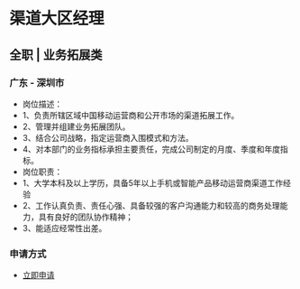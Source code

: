
# 渠道大区经理
## 全职  |  业务拓展类
### 广东 - 深圳市

- 岗位描述：
- 1、负责所辖区域中国移动运营商和公开市场的渠道拓展工作。
- 2、管理并组建业务拓展团队。
- 3、结合公司战略，指定运营商入围模式和方法。
- 4、对本部门的业务指标承担主要责任，完成公司制定的月度、季度和年度指标。
- 岗位职责：
- 1、大学本科及以上学历，具备5年以上手机或智能产品移动运营商渠道工作经验
- 2、工作认真负责、责任心强、具备较强的客户沟通能力和较高的商务处理能力，具有良好的团队协作精神；
- 3、能适应经常性出差。
### 申请方式
- <a href="mailto:hr@tuya.com?subject=求职简历-渠道大区经理-来自GitHub">立即申请</a>